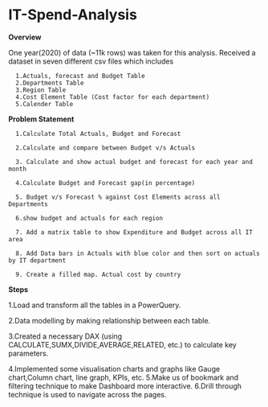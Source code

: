# IT-Spend-Analysis

**Overview**

One year(2020) of data (~11k rows) was taken for this analysis. Received a dataset in seven different csv files which includes 


      1.Actuals, forecast and Budget Table
      2.Departments Table
      3.Region Table
      4.Cost Element Table (Cost factor for each department)
      5.Calender Table

      

**Problem Statement**

      1.Calculate Total Actuals, Budget and Forecast
      
      2.Calculate and compare between Budget v/s Actuals
      
      3. Calculate and show actual budget and forecast for each year and month
         
      4.Calculate Budget and Forecast gap(in percentage)
      
      5. Budget v/s Forecast % against Cost Elements across all Departments
         
      6.show budget and actuals for each region
      
      7. Add a matrix table to show Expenditure and Budget across all IT area
      
      8. Add Data bars in Actuals with blue color and then sort on actuals by IT department
       
      9. Create a filled map. Actual cost by country


**Steps**

1.Load and transform all the tables in a PowerQuery.

2.Data modelling by making relationship between each table.

3.Created a necessary DAX (using CALCULATE,SUMX,DIVIDE,AVERAGE,RELATED, etc.) to calculate key parameters.

4.Implemented some visualisation charts and graphs like Gauge chart,Column chart, line graph, KPIs, etc.
5.Make us of bookmark and filtering technique to make Dashboard more interactive.
6.Drill through technique is used to navigate across the pages.

